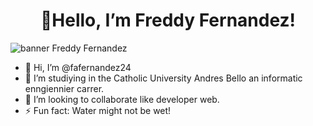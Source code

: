 <h1 align = "center" > 👋Hello, I’m Freddy Fernandez! </h1>

<div>
  
  <img alt = "banner Freddy Fernandez" src = "[https://www.canva.com/design/DAGDnL0QfdY/yomCZ4wNZsDcjmcwlQ7G5g/view](https://www.canva.com/design/DAGDnL0QfdY/yomCZ4wNZsDcjmcwlQ7G5g/view)" witdh = "40%" align = "center" >
  
</div>
<img url = "https://www.canva.com/design/DAGDnL0QfdY/yomCZ4wNZsDcjmcwlQ7G5g/view" witdh = "40%" align = "center" >

- 👋 Hi, I’m @fafernandez24
- 👀 I’m studiying in the Catholic University Andres Bello an informatic enngiennier carrer.
- 💞️ I’m looking to collaborate like developer web.
- ⚡ Fun fact: Water might not be wet!

<!---
fafernandez24/fafernandez24 is a ✨ special ✨ repository because its `README.md` (this file) appears on your GitHub profile.
You can click the Preview link to take a look at your changes.
--->
